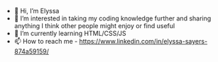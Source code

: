 - 👋 Hi, I’m Elyssa
- 👀 I’m interested in taking my coding knowledge further and sharing anything I think other people might enjoy or find useful
- 🌱 I’m currently learning HTML/CSS/JS
- 📫 How to reach me - https://www.linkedin.com/in/elyssa-sayers-874a59159/

<!---
elyssa13/elyssa13 is a ✨ special ✨ repository because its `README.md` (this file) appears on your GitHub profile.
You can click the Preview link to take a look at your changes.
--->
